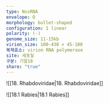 ```yaml
---
type: NssRNA
envelope: O
morphology: bullet-shaped
configuration: 1 linear
polarity: (-)
genome_size: 11-15kb
virion_size: 100-430 × 45-100
복제효소: virion RNA polymerase
site: 세포질
구분: 기말18
share: "true"
---
```

![[18. Rhabdoviridae|18. Rhabdoviridae]]

![[18.1 Rabies|18.1 Rabies]]
